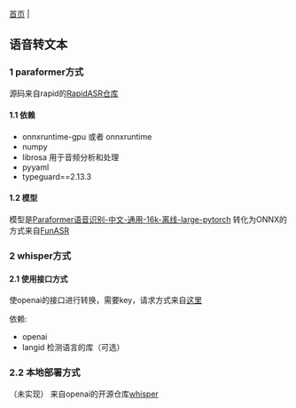 [首页](../README.md) |
## 语音转文本

### 1 paraformer方式

源码来自rapid的[RapidASR仓库](https://github.com/RapidAI/RapidASR/blob/main/README.md)

#### 1.1 依赖
* onnxruntime-gpu 或者 onnxruntime
* numpy
* librosa 用于音频分析和处理
* pyyaml
* typeguard==2.13.3

#### 1.2 模型

模型是[Paraformer语音识别-中文-通用-16k-离线-large-pytorch](https://www.modelscope.cn/models/damo/speech_paraformer-large_asr_nat-zh-cn-16k-common-vocab8404-pytorch/summary)
转化为ONNX的方式来自[FunASR](https://github.com/alibaba-damo-academy/FunASR/blob/main/funasr/export/export_model.py)



### 2 whisper方式

#### 2.1 使用接口方式

使openai的接口进行转换，需要key，请求方式来自[这里](https://platform.openai.com/docs/api-reference/audio)

依赖:

* openai
* langid 检测语言的库（可选）

### 2.2 本地部署方式
（未实现）
来自openai的开源仓库[whisper](https://github.com/openai/whisper)

